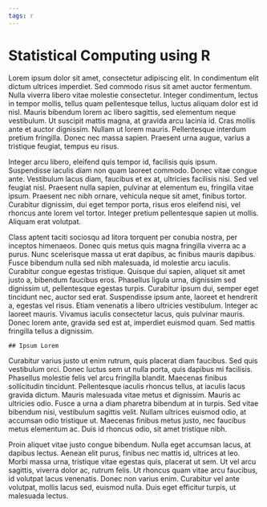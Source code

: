 ```yaml
---
tags: r
---
```


# Statistical Computing using R

Lorem ipsum dolor sit amet, consectetur adipiscing elit. In condimentum elit dictum ultrices imperdiet. Sed commodo risus sit amet auctor fermentum. Nulla viverra libero vitae molestie consectetur. Integer condimentum, lectus in tempor mollis, tellus quam pellentesque tellus, luctus aliquam dolor est id nisl. Mauris bibendum lorem ac libero sagittis, sed elementum neque vestibulum. Ut suscipit mattis magna, at gravida arcu lacinia id. Cras mollis ante et auctor dignissim. Nullam ut lorem mauris. Pellentesque interdum pretium fringilla. Donec nec massa sapien. Praesent urna augue, varius a tristique feugiat, tempus eu risus.

Integer arcu libero, eleifend quis tempor id, facilisis quis ipsum. Suspendisse iaculis diam non quam laoreet commodo. Donec vitae congue ante. Vestibulum lacus diam, faucibus et ex at, ultricies facilisis nisi. Sed vel feugiat nisl. Praesent nulla sapien, pulvinar at elementum eu, fringilla vitae ipsum. Praesent nec nibh ornare, vehicula neque sit amet, finibus tortor. Curabitur dignissim, dui eget tempor porta, risus eros eleifend nisi, vel rhoncus ante lorem vel tortor. Integer pretium pellentesque sapien ut mollis. Aliquam erat volutpat.

Class aptent taciti sociosqu ad litora torquent per conubia nostra, per inceptos himenaeos. Donec quis metus quis magna fringilla viverra ac a purus. Nunc scelerisque massa ut erat dapibus, ac finibus mauris dapibus. Fusce bibendum nulla sed nibh malesuada, id molestie arcu iaculis. Curabitur congue egestas tristique. Quisque dui sapien, aliquet sit amet justo a, bibendum faucibus eros. Phasellus ligula urna, dignissim sed dignissim ut, pellentesque egestas turpis. Curabitur ipsum dui, semper eget tincidunt nec, auctor sed erat. Suspendisse ipsum ante, laoreet et hendrerit a, egestas vel risus. Etiam venenatis a libero ultricies vestibulum. Integer ac laoreet mauris. Vivamus iaculis consectetur lacus, quis pulvinar mauris. Donec lorem ante, gravida sed est at, imperdiet euismod quam. Sed mattis fringilla tellus a dignissim.

```
## Ipsum Lorem
```

Curabitur varius justo ut enim rutrum, quis placerat diam faucibus. Sed quis vestibulum orci. Donec luctus sem ut nulla porta, quis dapibus mi facilisis. Phasellus molestie felis vel arcu fringilla blandit. Maecenas finibus sollicitudin tincidunt. Pellentesque iaculis rhoncus tellus, at iaculis lacus gravida dictum. Mauris malesuada vitae metus et dignissim. Mauris ac ultricies odio. Fusce a urna a diam pharetra bibendum at in turpis. Sed vitae bibendum nisi, vestibulum sagittis velit. Nullam ultrices euismod odio, at accumsan odio tristique ut. Maecenas finibus metus justo, nec faucibus metus elementum ac. Duis id rhoncus odio, sit amet tristique nibh.

Proin aliquet vitae justo congue bibendum. Nulla eget accumsan lacus, at dapibus lectus. Aenean elit purus, finibus nec mattis id, ultrices at leo. Morbi massa urna, tristique vitae egestas quis, placerat ut sem. Ut vel arcu sagittis, viverra dolor ac, rutrum felis. Ut rhoncus quam vitae arcu faucibus, id volutpat lacus venenatis. Donec non varius enim. Curabitur vel ante volutpat, mollis lacus sed, euismod nulla. Duis eget efficitur turpis, ut malesuada lectus.
